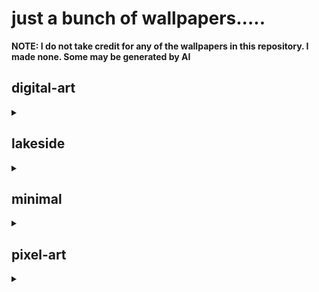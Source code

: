 
# just a bunch of wallpapers.....
**NOTE: I do not take credit for any of the wallpapers in this repository. I made none. Some may be generated by AI**


## digital-art
<details><summary></summary>
<img src="./digital-art/gray-temple-wallpaper.jpg" title="gray-temple-wallpaper"><br>
<img src="./digital-art/tranquility.jpg" title="tranquility"><br>
<img src="./digital-art/ancient-temple-valley.jpg" title="ancient-temple-valley"><br>
<img src="./digital-art/spaceBlackHoleThing.jpg" title="spaceBlackHoleThing"><br>
<img src="./digital-art/Harmony-KDE.jpg" title="Harmony-KDE"><br>
<img src="./digital-art/pink-temple-in-forest.jpg" title="pink-temple-in-forest"><br>
<img src="./digital-art/stardust.jpg" title="stardust"><br>
<img src="./digital-art/koiMoon.jpg" title="koiMoon"><br>
<img src="./digital-art/bird-statue-on-mountain.jpg" title="bird-statue-on-mountain"><br>
<img src="./digital-art/lostBetween.jpg" title="lostBetween"><br>
</details>


## lakeside
<details><summary></summary>
<img src="./lakeside/lakeside-10.png" title="lakeside-10"><br>
<img src="./lakeside/lakeside-15.png" title="lakeside-15"><br>
<img src="./lakeside/lakeside-14.png" title="lakeside-14"><br>
<img src="./lakeside/lakeside-6.png" title="lakeside-6"><br>
</details>


## minimal
<details><summary></summary>
<img src="./minimal/errorMocha.jpg" title="errorMocha"><br>
<img src="./minimal/desertNight.png" title="desertNight"><br>
<img src="./minimal/saturn-macchiato.jpg" title="saturn-macchiato"><br>
<img src="./minimal/catppuccin-mocha-logo.png" title="catppuccin-mocha-logo"><br>
<img src="./minimal/dark-cat.png" title="dark-cat"><br>
<img src="./minimal/mocha-saturn.jpg" title="mocha-saturn"><br>
</details>


## pixel-art
<details><summary></summary>
<img src="./pixel-art/nighttimeCityMocha.png" title="nighttimeCityMocha"><br>
</details>

</p>
